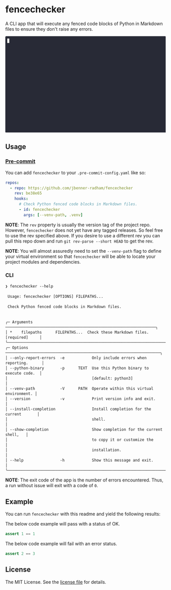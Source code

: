 fencechecker
============

A CLI app that will execute any fenced code blocks of Python in Markdown files
to ensure they don't raise any errors.

![Animated demo of fencechecker.](images/demo.gif)

Usage
-----

### [Pre-commit](https://pre-commit.com/)

You can add `fencechecker` to your `.pre-commit-config.yaml` like so:

```yaml
repos:
  - repo: https://github.com/jbenner-radham/fencechecker
    rev: be38e65
    hooks:
      # Check Python fenced code blocks in Markdown files.
      - id: fencechecker
        args: [--venv-path, .venv]
```

**NOTE**: The `rev` property is usually the version tag of the project repo.
However, `fencechecker` does not yet have any tagged releases. So feel free to
use the rev specified above. If you desire to use a different rev you can pull
this repo down and run `git rev-parse --short HEAD` to get the rev.

**NOTE**: You will almost assuredly need to set the `--venv-path` flag to define
your virtual environment so that `fencechecker` will be able to locate your
project modules and dependencies.

### CLI

```sh-session
❯ fencechecker --help

 Usage: fencechecker [OPTIONS] FILEPATHS...

 Check Python fenced code blocks in Markdown files.


╭─ Arguments ──────────────────────────────────────────────────────────────────╮
│ *    filepaths      FILEPATHS...  Check these Markdown files. [required]     │
╰──────────────────────────────────────────────────────────────────────────────╯
╭─ Options ────────────────────────────────────────────────────────────────────╮
│ --only-report-errors  -e            Only include errors when reporting.      │
│ --python-binary       -p      TEXT  Use this Python binary to execute code.  │
│                                     [default: python3]                       │
│ --venv-path           -V      PATH  Operate within this virtual environment. │
│ --version             -v            Print version info and exit.             │
│ --install-completion                Install completion for the current       │
│                                     shell.                                   │
│ --show-completion                   Show completion for the current shell,   │
│                                     to copy it or customize the              │
│                                     installation.                            │
│ --help                -h            Show this message and exit.              │
╰──────────────────────────────────────────────────────────────────────────────╯
```

**NOTE**: The exit code of the app is the number of errors encountered. Thus, a
run without issue will exit with a code of `0`.

Example
-------

You can run `fencechecker` with this readme and yield the following results:

The below code example will pass with a status of OK.

```python
assert 1 == 1
```

The below code example will fail with an error status.

```python
assert 2 == 3
```

License
-------

The MIT License. See the [license file](LICENSE) for details.
